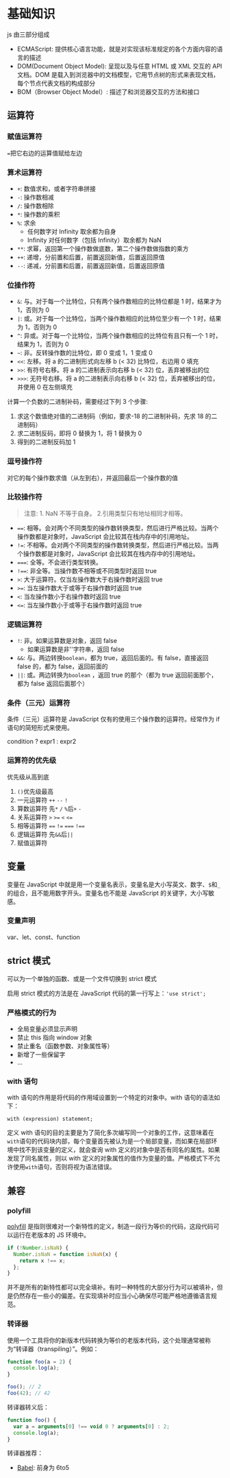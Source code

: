 # 基础知识

js 由三部分组成

- ECMAScript: 提供核心语言功能，就是对实现该标准规定的各个方面内容的语言的描述
- DOM(Document Object Model): 呈现以及与任意 HTML 或 XML 交互的 API 文档。DOM 是载入到浏览器中的文档模型，它用节点树的形式来表现文档，每个节点代表文档的构成部分
- BOM（Browser Object Model）: 描述了和浏览器交互的方法和接口

## 运算符

### 赋值运算符

`=`把它右边的运算值赋给左边

### 算术运算符

- `+`: 数值求和，或者字符串拼接
- `-`: 操作数相减
- `/`: 操作数相除
- `*`: 操作数的乘积
- `%`: 求余
  - 任何数字对 Infinity 取余都为自身
  - Infinity 对任何数字（包括 Infinity）取余都为 NaN
- `**`: 求幂，返回第一个操作数做底数，第二个操作数做指数的乘方
- `++`: 递增，分前置和后置，前置返回新值，后置返回原值
- `--`: 递减，分前置和后置，前置返回新值，后置返回原值

### 位操作符

- `&`: 与。对于每一个比特位，只有两个操作数相应的比特位都是 1 时，结果才为 1，否则为 0
- `|`: 或。对于每一个比特位，当两个操作数相应的比特位至少有一个 1 时，结果为 1，否则为 0
- `^`: 异或。对于每一个比特位，当两个操作数相应的比特位有且只有一个 1 时，结果为 1，否则为 0
- `~`: 非。反转操作数的比特位，即 0 变成 1，1 变成 0
- `<<`: 左移。将 a 的二进制形式向左移 b (< 32) 比特位，右边用 0 填充
- `>>`: 有符号右移。将 a 的二进制表示向右移 b (< 32) 位，丢弃被移出的位
- `>>>`: 无符号右移。将 a 的二进制表示向右移 b (< 32) 位，丢弃被移出的位，并使用 0 在左侧填充

计算一个负数的二进制补码，需要经过下列 3 个步骤:

1. 求这个数值绝对值的二进制码（例如，要求-18 的二进制补码，先求 18 的二进制码）
2. 求二进制反码，即将 0 替换为 1，将 1 替换为 0
3. 得到的二进制反码加 1

### 逗号操作符

对它的每个操作数求值（从左到右），并返回最后一个操作数的值

### 比较操作符

> 注意: 1. NaN 不等于自身。 2.引用类型只有地址相同才相等。

- `==`: 相等。会对两个不同类型的操作数转换类型，然后进行严格比较。当两个操作数都是对象时，JavaScript 会比较其在栈内存中的引用地址。
- `!=`: 不相等。会对两个不同类型的操作数转换类型，然后进行严格比较。当两个操作数都是对象时，JavaScript 会比较其在栈内存中的引用地址。
- `===`: 全等。不会进行类型转换。
- `!==`: 非全等。当操作数不相等或不同类型时返回 true
- `>`: 大于运算符。仅当左操作数大于右操作数时返回 true
- `>=`: 当左操作数大于或等于右操作数时返回 true
- `<`: 当左操作数小于右操作数时返回 true
- `<=`: 当左操作数小于或等于右操作数时返回 true

### 逻辑运算符

- `!`: 非。如果运算数是对象，返回 false
  - 如果运算数是非''字符串，返回 false
- `&&`: 与。两边转换`boolean`，都为 true，返回后面的。有 false，直接返回 false 的，都为 false，返回前面的
- `||`: 或。两边转换为`boolean` ，返回 true 的那个（都为 true 返回前面那个，都为 false 返回后面那个）

### 条件（三元）运算符

条件（三元）运算符是 JavaScript 仅有的使用三个操作数的运算符。经常作为 if 语句的简短形式来使用。

condition ? expr1 : expr2

### 运算符的优先级

优先级从高到底

1. `()`优先级最高
2. 一元运算符 `++` `--` `!`
3. 算数运算符 先`*` `/` `%`后`+` `-`
4. 关系运算符 `>` `>=` `<` `<=`
5. 相等运算符 `==` `!=` `===` `!==`
6. 逻辑运算符 先`&&`后`||`
7. 赋值运算符

## 变量

变量在 JavaScript 中就是用一个变量名表示，变量名是大小写英文、数字、`$`和`_`的组合，且不能用数字开头。变量名也不能是 JavaScript 的关键字，大小写敏感。

### 变量声明

var、let、const、function

## strict 模式

可以为一个单独的函数、或是一个文件切换到 strict 模式

启用 strict 模式的方法是在 JavaScript 代码的第一行写上：`'use strict';`

### 严格模式的行为

- 全局变量必须显示声明
- 禁止 this 指向 window 对象
- 禁止重名（函数参数、对象属性等）
- 新增了一些保留字
- ...

### with 语句

with 语句的作用是将代码的作用域设置到一个特定的对象中。with 语句的语法如下：

`with (expression) statement;`

定义 with 语句的目的主要是为了简化多次编写同一个对象的工作，这意味着在`with`语句的代码块内部，每个变量首先被认为是一个局部变量，而如果在局部环境中找不到该变量的定义，就会查询 with 定义的对象中是否有同名的属性。如果发现了同名属性，则以 with 定义的对象属性的值作为变量的值。严格模式下不允许使用`with`语句，否则将视为语法错误。

## 兼容

### polyfill

[polyfill](https://remysharp.com/2010/10/08/what-is-a-polyfill) 是指则很难对一个新特性的定义，制造一段行为等价的代码，这段代码可以运行在老版本的 JS 环境中。

```js
if (!Number.isNaN) {
  Number.isNaN = function isNaN(x) {
    return x !== x;
  };
}
```

并不是所有的新特性都可以完全填补。有时一种特性的大部分行为可以被填补，但是仍然存在一些小的偏差。在实现填补时应当小心确保尽可能严格地遵循语言规范。

### 转译器

使用一个工具将你的新版本代码转换为等价的老版本代码，这个处理通常被称为“转译器（transpiling）”。例如：

```js
function foo(a = 2) {
  console.log(a);
}

foo(); // 2
foo(42); // 42
```

转译器转义后：

```js
function foo() {
  var a = arguments[0] !== void 0 ? arguments[0] : 2;
  console.log(a);
}
```

转译器推荐：

- [Babel](https://babeljs.io/): 前身为 6to5
